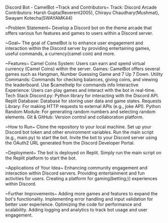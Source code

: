 Discord Bot - CamelBot
~Track and Contributors~
Track: Discord Arcade
Contributors: Harsh Gupta(Reverent2005), Chirayu Chaudhary(Mushmat), Swayam Kotecha(SWAYAMK44)

~Problem Statement~
Develop a Discord bot on the theme arcade that offers various fun features and games to users within a Discord server.

~Goal~
The goal of CamelBot is to enhance user engagement and interaction within the Discord server by providing entertaining games, useful commands, a currency(camel coin) and more.

~Features~
Camel Coins System: Users can earn and spend virtual currency (Camel Coins) within the server.
Games: CamelBot offers several games such as Hangman, Number Guessing Game and  7 Up 7 Down.
Utility Commands: Commands for checking balances, giving coins, and viewing the leaderboard.
Use $camelhelp for commands info
Interactive Experience: Users can play games and interact with the bot in real-time.
Tech Stack
Discord.py: Python library for interacting with the Discord API.
Replit Database: Database for storing user data and game states.
Requests Library: For making HTTP requests to external APIs (e.g., joke API).
Python Random Module: For generating random numbers and selecting random elements.
Git & GitHub: Version control and collaboration platform.

~How to Run~
Clone the repository to your local machine.
Set up your Discord bot token and other environment variables.
Run the main script (e.g., main.py) to start the bot.
Invite the bot to your Discord server using the OAuth2 URL generated from the Discord Developer Portal.

~Deployment~
The bot is deployed on Replit. Simply run the main script on the Replit platform to start the bot.

~Applications of Your Idea~
Enhancing community engagement and interaction within Discord servers.
Providing entertainment and fun activities for users.
Creating a platform for gaming(betting;)) experiences within Discord.

~Further Improvements~
Adding more games and features to expand the bot's functionality.
Implementing error handling and input validation for better user experience.
Optimizing the code for performance and scalability.
Adding logging and analytics to track bot usage and user engagement.
